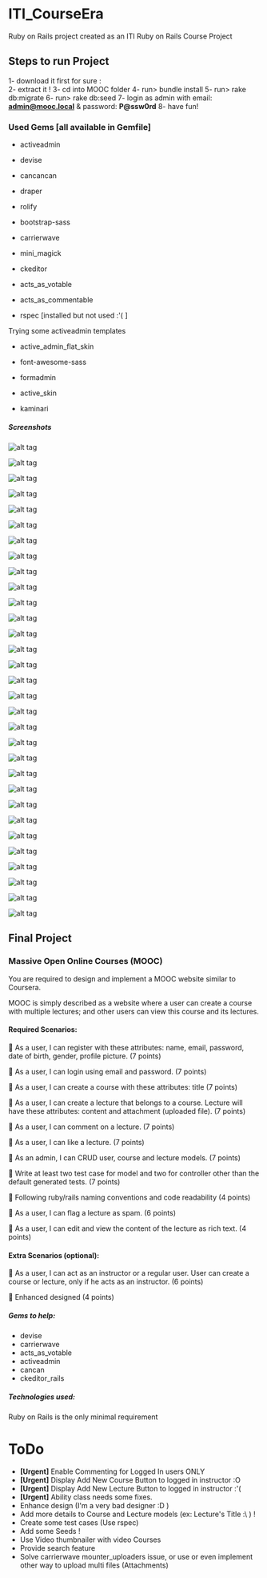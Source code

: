 # ITI_CourseEra

Ruby on Rails project created as an ITI Ruby on Rails Course Project

## Steps to run Project
1- download it first for sure :\
2- extract it !
3- cd into MOOC folder
4- run> bundle install
5- run> rake db:migrate
6- run> rake db:seed
7- login as admin with email: **admin@mooc.local** & password: **P@ssw0rd**
8- have fun!

### Used Gems [all available in Gemfile]
- activeadmin
- devise
- cancancan
- draper
- rolify

- bootstrap-sass
- carrierwave
- mini_magick

- ckeditor

- acts_as_votable
- acts_as_commentable

- rspec [installed but not used :'( ]

Trying some activeadmin templates
- active_admin_flat_skin
- font-awesome-sass
- formadmin
- active_skin

- kaminari



##### Screenshots

![alt tag](https://github.com/KhogaEslam/ITI_CourseEra/blob/master/screenshots/home1.png)

![alt tag](https://github.com/KhogaEslam/ITI_CourseEra/blob/master/screenshots/courses1.png)

![alt tag](https://github.com/KhogaEslam/ITI_CourseEra/blob/master/screenshots/courses2.png)

![alt tag](https://github.com/KhogaEslam/ITI_CourseEra/blob/master/screenshots/courses2_1.png)

![alt tag](https://github.com/KhogaEslam/ITI_CourseEra/blob/master/screenshots/lectures1_1.png)

![alt tag](https://github.com/KhogaEslam/ITI_CourseEra/blob/master/screenshots/lectures1_2.png)

![alt tag](https://github.com/KhogaEslam/ITI_CourseEra/blob/master/screenshots/lecture1_1.png)

![alt tag](https://github.com/KhogaEslam/ITI_CourseEra/blob/master/screenshots/lecture1_2.png)

![alt tag](https://github.com/KhogaEslam/ITI_CourseEra/blob/master/screenshots/lecture1_2.png)

![alt tag](https://github.com/KhogaEslam/ITI_CourseEra/blob/master/screenshots/lecture1_3.png)

![alt tag](https://github.com/KhogaEslam/ITI_CourseEra/blob/master/screenshots/login.png)

![alt tag](https://github.com/KhogaEslam/ITI_CourseEra/blob/master/screenshots/signup.png)

![alt tag](https://github.com/KhogaEslam/ITI_CourseEra/blob/master/screenshots/admin1.png)

![alt tag](https://github.com/KhogaEslam/ITI_CourseEra/blob/master/screenshots/admin2.png)

![alt tag](https://github.com/KhogaEslam/ITI_CourseEra/blob/master/screenshots/admin3.png)

![alt tag](https://github.com/KhogaEslam/ITI_CourseEra/blob/master/screenshots/home1.png)

![alt tag](https://github.com/KhogaEslam/ITI_CourseEra/blob/master/screenshots/courses1.png)

![alt tag](https://github.com/KhogaEslam/ITI_CourseEra/blob/master/screenshots/courses2.png)

![alt tag](https://github.com/KhogaEslam/ITI_CourseEra/blob/master/screenshots/courses2_1.png)

![alt tag](https://github.com/KhogaEslam/ITI_CourseEra/blob/master/screenshots/lectures1_1.png)

![alt tag](https://github.com/KhogaEslam/ITI_CourseEra/blob/master/screenshots/lectures1_2.png)

![alt tag](https://github.com/KhogaEslam/ITI_CourseEra/blob/master/screenshots/lecture1_1.png)

![alt tag](https://github.com/KhogaEslam/ITI_CourseEra/blob/master/screenshots/lecture1_2.png)

![alt tag](https://github.com/KhogaEslam/ITI_CourseEra/blob/master/screenshots/lecture1_2.png)

![alt tag](https://github.com/KhogaEslam/ITI_CourseEra/blob/master/screenshots/lecture1_3.png)

![alt tag](https://github.com/KhogaEslam/ITI_CourseEra/blob/master/screenshots/login.png)

![alt tag](https://github.com/KhogaEslam/ITI_CourseEra/blob/master/screenshots/signup.png)

![alt tag](https://github.com/KhogaEslam/ITI_CourseEra/blob/master/screenshots/admin1.png)

![alt tag](https://github.com/KhogaEslam/ITI_CourseEra/blob/master/screenshots/admin2.png)

![alt tag](https://github.com/KhogaEslam/ITI_CourseEra/blob/master/screenshots/admin3.png)

![alt tag](https://github.com/KhogaEslam/ITI_CourseEra/blob/master/screenshots/admin4.png)

## Final Project
### Massive Open Online Courses (MOOC)
You are required to design and implement a MOOC website similar to Coursera.

MOOC is simply described as a website where a user can create a course with multiple lectures; and other users can view this course and its lectures.

#### Required Scenarios:
 As a user, I can register with these attributes: name, email, password, date of birth, gender, profile picture. (7 points)

 As a user, I can login using email and password. (7 points)

 As a user, I can create a course with these attributes: title (7 points)

 As a user, I can create a lecture that belongs to a course. Lecture will have these attributes:
content and attachment (uploaded file). (7 points)

 As a user, I can comment on a lecture. (7 points)

 As a user, I can like a lecture. (7 points)

 As an admin, I can CRUD user, course and lecture models. (7 points)

 Write at least two test case for model and two for controller other than the default generated
tests. (7 points)

 Following ruby/rails naming conventions and code readability (4 points)

 As a user, I can flag a lecture as spam. (6 points)

 As a user, I can edit and view the content of the lecture as rich text. (4 points)

#### Extra Scenarios (optional):
 As a user, I can act as an instructor or a regular user. User can create a course or lecture,
only if he acts as an instructor. (6 points)

 Enhanced designed (4 points)

##### Gems to help:
- devise
- carrierwave
- acts_as_votable
- activeadmin
- cancan
- ckeditor_rails

##### Technologies used:
Ruby on Rails is the only minimal requirement

# ToDo
- **[Urgent]** Enable Commenting for Logged In users ONLY
- **[Urgent]** Display Add New Course Button to logged in instructor :O
- **[Urgent]** Display Add New Lecture Button to logged in instructor :'(
- **[Urgent]** Ability class needs some fixes.
- Enhance design (I'm a very bad designer :D )
- Add more details to Course and Lecture models (ex: Lecture's Title :\ ) !
- Create some test cases (Use rspec)
- Add some Seeds !
- Use Video thumbnailer with video Courses
- Provide search feature
- Solve carrierwave mounter_uploaders issue, or use or even implement other way to upload multi files (Attachments)

